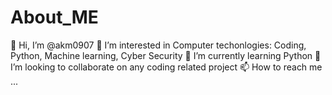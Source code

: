 # About_ME
👋 Hi, I’m @akm0907
👀 I’m interested in Computer techonlogies: Coding, Python, Machine learning, Cyber Security
🌱 I’m currently learning Python
💞️ I’m looking to collaborate on any coding related project
📫 How to reach me ...
